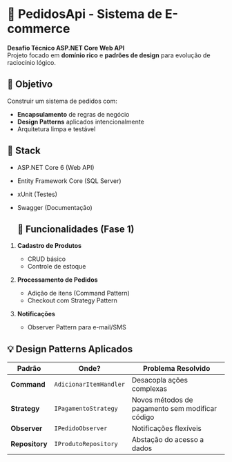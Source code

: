 # 🚀 PedidosApi - Sistema de E-commerce

**Desafio Técnico ASP.NET Core Web API**  
Projeto focado em **domínio rico** e **padrões de design** para evolução de raciocínio lógico.

## 📌 Objetivo
Construir um sistema de pedidos com:
- **Encapsulamento** de regras de negócio
- **Design Patterns** aplicados intencionalmente
- Arquitetura limpa e testável

## 🔧 Stack
- ASP.NET Core 6 (Web API)
- Entity Framework Core (SQL Server)
- xUnit (Testes)
- Swagger (Documentação)

  ## 🎯 Funcionalidades (Fase 1)
1. **Cadastro de Produtos**
   - CRUD básico
   - Controle de estoque

2. **Processamento de Pedidos**
   - Adição de itens (Command Pattern)
   - Checkout com Strategy Pattern

3. **Notificações**
   - Observer Pattern para e-mail/SMS

## 💡 Design Patterns Aplicados
| Padrão | Onde? | Problema Resolvido |
|--------|-------|--------------------|
| **Command** | `AdicionarItemHandler` | Desacopla ações complexas |
| **Strategy** | `IPagamentoStrategy` | Novos métodos de pagamento sem modificar código |
| **Observer** | `IPedidoObserver` | Notificações flexíveis |
| **Repository** | `IProdutoRepository` | Abstação do acesso a dados |
